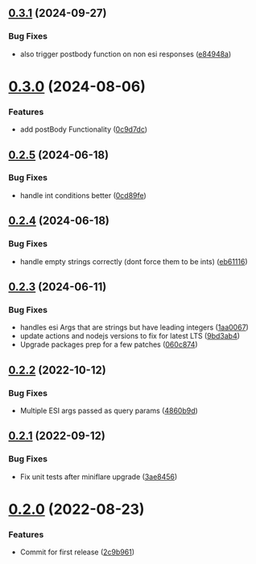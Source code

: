 ## [0.3.1](https://github.com/cdloh/cloudflare-esi/compare/v0.3.0...v0.3.1) (2024-09-27)


### Bug Fixes

* also trigger postbody function on non esi responses ([e84948a](https://github.com/cdloh/cloudflare-esi/commit/e84948a7f4997d3de5465fa6ffc860aa87f309d1))

# [0.3.0](https://github.com/cdloh/cloudflare-esi/compare/v0.2.5...v0.3.0) (2024-08-06)


### Features

* add postBody Functionality ([0c9d7dc](https://github.com/cdloh/cloudflare-esi/commit/0c9d7dce6ce7e9e4c0372cc640d45efb0d7c8bc8))

## [0.2.5](https://github.com/cdloh/cloudflare-esi/compare/v0.2.4...v0.2.5) (2024-06-18)


### Bug Fixes

* handle int conditions better ([0cd89fe](https://github.com/cdloh/cloudflare-esi/commit/0cd89feee6f1f0ab4ef3ab45918803fd8188c791))

## [0.2.4](https://github.com/cdloh/cloudflare-esi/compare/v0.2.3...v0.2.4) (2024-06-18)


### Bug Fixes

* handle empty strings correctly (dont force them to be ints) ([eb61116](https://github.com/cdloh/cloudflare-esi/commit/eb61116a9a0f24c8fe778c9c83df70136d0ffce1))

## [0.2.3](https://github.com/cdloh/cloudflare-esi/compare/v0.2.2...v0.2.3) (2024-06-11)


### Bug Fixes

* handles esi Args that are strings but have leading integers ([1aa0067](https://github.com/cdloh/cloudflare-esi/commit/1aa006710636e72ae6a9f52fc1f5dba7fbfee29d))
* update actions and nodejs versions to fix for latest LTS ([9bd3ab4](https://github.com/cdloh/cloudflare-esi/commit/9bd3ab4b47b973663b42f5363da087d328fea79b))
* Upgrade packages prep for a few patches ([060c874](https://github.com/cdloh/cloudflare-esi/commit/060c8744942a0ece2635d5d51cc22c497952918a))

## [0.2.2](https://github.com/cdloh/cloudflare-esi/compare/v0.2.1...v0.2.2) (2022-10-12)


### Bug Fixes

* Multiple ESI args passed as query params ([4860b9d](https://github.com/cdloh/cloudflare-esi/commit/4860b9df56d4965d0bfeee9a5a6c8be112b5548a))

## [0.2.1](https://github.com/cdloh/cloudflare-esi/compare/v0.2.0...v0.2.1) (2022-09-12)


### Bug Fixes

* Fix unit tests after miniflare upgrade ([3ae8456](https://github.com/cdloh/cloudflare-esi/commit/3ae84569da9a93978d891277aacf409e551d6542))

# [0.2.0](https://github.com/cdloh/cloudflare-esi/compare/v0.1.2...v0.2.0) (2022-08-23)


### Features

* Commit for first release ([2c9b961](https://github.com/cdloh/cloudflare-esi/commit/2c9b9614c1809e0592052072f2563589b93751d9))
